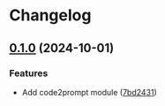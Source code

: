 # Changelog

## [0.1.0](https://github.com/staticaland/daggers/compare/code2prompt-v0.0.1...code2prompt-v0.1.0) (2024-10-01)


### Features

* Add code2prompt module ([7bd2431](https://github.com/staticaland/daggers/commit/7bd2431a7042c96634f3b2ae351d142ba059d327))

